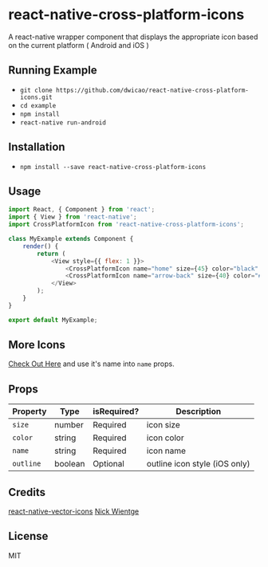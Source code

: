 # react-native-cross-platform-icons

A react-native wrapper component that displays the appropriate icon based on the current platform ( Android and iOS )

## Running Example
* `git clone https://github.com/dwicao/react-native-cross-platform-icons.git`
* `cd example`
* `npm install`
* `react-native run-android`

## Installation
* `npm install --save react-native-cross-platform-icons`

## Usage
```js
import React, { Component } from 'react';
import { View } from 'react-native';
import CrossPlatformIcon from 'react-native-cross-platform-icons';

class MyExample extends Component {
    render() {
        return (
            <View style={{ flex: 1 }}>
                <CrossPlatformIcon name="home" size={45} color="black" />
                <CrossPlatformIcon name="arrow-back" size={40} color="#BADA55" />
            </View>
        );
    }
}

export default MyExample;
```

## More Icons 
[Check Out Here](http://ionicframework.com/docs/v2/ionicons/) and use it's name into `name` props.

## Props

| Property | Type | isRequired? | Description |
| --- | --- | --- | --- |
| `size` | number | Required | icon size |
| `color` | string | Required | icon color |
| `name` | string | Required | icon name |
| `outline` | boolean | Optional | outline icon style (iOS only) |

## Credits
[react-native-vector-icons](https://github.com/oblador/react-native-vector-icons)
[Nick Wientge](https://medium.com/@nwientge)

## License
MIT


